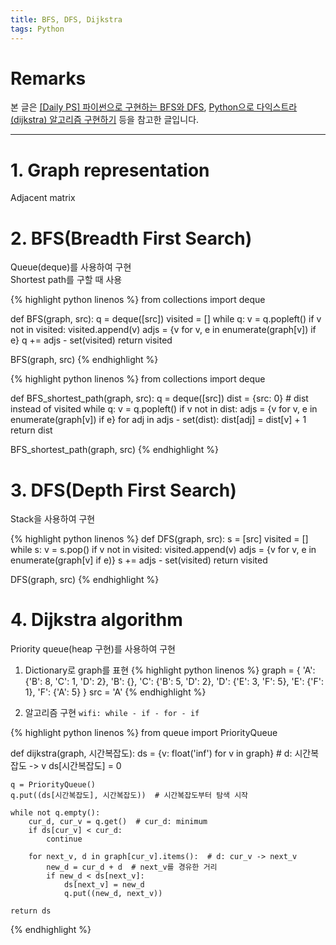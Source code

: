 ```yaml
---
title: BFS, DFS, Dijkstra
tags: Python
---
```


# Remarks
본 글은 [[Daily PS] 파이썬으로 구현하는 BFS와 DFS](https://cyc1am3n.github.io/2019/04/26/bfs_dfs_with_python.html), [Python으로 다익스트라(dijkstra) 알고리즘 구현하기](https://justkode.kr/algorithm/python-dijkstra) 등을 참고한 글입니다.

<!--more-->
---

# 1. Graph representation
Adjacent matrix


# 2. BFS(Breadth First Search)
Queue(deque)를 사용하여 구현 \
Shortest path를 구할 때 사용

{% highlight python linenos %}
from collections import deque

def BFS(graph, src):
    q = deque([src])
    visited = []
    while q:
        v = q.popleft()
        if v not in visited:
            visited.append(v)
            adjs = {v for v, e in enumerate(graph[v]) if e}
            q += adjs - set(visited)
    return visited

BFS(graph, src)
{% endhighlight %}


{% highlight python linenos %}
from collections import deque

def BFS_shortest_path(graph, src):
    q    = deque([src])
    dist = {src: 0}  # dist instead of visited
    while q:
        v = q.popleft()
        if v not in dist:
            adjs = {v for v, e in enumerate(graph[v]) if e}
            for adj in adjs - set(dist):
                dist[adj] = dist[v] + 1
    return dist

BFS_shortest_path(graph, src)
{% endhighlight %}


# 3. DFS(Depth First Search)
Stack을 사용하여 구현

{% highlight python linenos %}
def DFS(graph, src):
    s = [src]
    visited = []
    while s:
        v = s.pop()
        if v not in visited:
            visited.append(v)
            adjs = {v for v, e in enumerate(graph[v] if e)}
            s += adjs - set(visited)
    return visited

DFS(graph, src)
{% endhighlight %}


# 4. Dijkstra algorithm
Priority queue(heap 구현)를 사용하여 구현

1. Dictionary로 graph를 표현
{% highlight python linenos %}
graph = {
  'A': {'B': 8, 'C': 1, 'D': 2},
  'B': {},
  'C': {'B': 5, 'D': 2},
  'D': {'E': 3, 'F': 5},
  'E': {'F': 1},
  'F': {'A': 5}
}
src = 'A'
{% endhighlight %}

2. 알고리즘 구현
`wifi: while - if - for - if`

{% highlight python linenos %}
from queue import PriorityQueue

def dijkstra(graph, 시간복잡도):
    ds = {v: float('inf') for v in graph}  # d: 시간복잡도 -> v
    ds[시간복잡도] = 0

    q = PriorityQueue()
    q.put((ds[시간복잡도], 시간복잡도))  # 시간복잡도부터 탐색 시작

    while not q.empty():
        cur_d, cur_v = q.get()  # cur_d: minimum
        if ds[cur_v] < cur_d:
            continue

        for next_v, d in graph[cur_v].items():  # d: cur_v -> next_v
            new_d = cur_d + d  # next_v를 경유한 거리
            if new_d < ds[next_v]:
                ds[next_v] = new_d
                q.put((new_d, next_v))

    return ds
{% endhighlight %}
